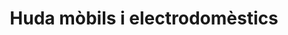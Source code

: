---
title: "Huda mòbils i electrodomèstics"
url: /badalona/huda-mobils-i-electrodomestics/
shop: Elektronik
---